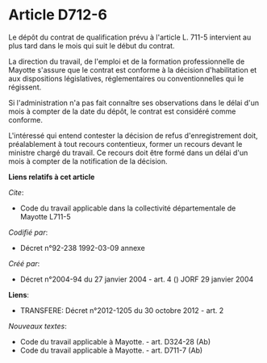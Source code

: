 # Article D712-6

Le dépôt du contrat de qualification prévu à l'article L. 711-5 intervient au plus tard dans le mois qui suit le début du
contrat.

La direction du travail, de l'emploi et de la formation professionnelle de Mayotte s'assure que le contrat est conforme à la
décision d'habilitation et aux dispositions législatives, réglementaires ou conventionnelles qui le régissent.

Si l'administration n'a pas fait connaître ses observations dans le délai d'un mois à compter de la date du dépôt, le contrat
est considéré comme conforme.

L'intéressé qui entend contester la décision de refus d'enregistrement doit, préalablement à tout recours contentieux, former
un recours devant le ministre chargé du travail. Ce recours doit être formé dans un délai d'un mois à compter de la
notification de la décision.

**Liens relatifs à cet article**

_Cite_:

  - Code du travail applicable dans la collectivité départementale de Mayotte L711-5

_Codifié par_:

  - Décret n°92-238 1992-03-09 annexe

_Créé par_:

  - Décret n°2004-94 du 27 janvier 2004 - art. 4 () JORF 29 janvier 2004

**Liens**:

  - TRANSFERE: Décret n°2012-1205 du 30 octobre 2012 - art. 2

_Nouveaux textes_:

  - Code du travail applicable à Mayotte. - art. D324-28 (Ab)
  - Code du travail applicable à Mayotte. - art. D711-7 (Ab)
